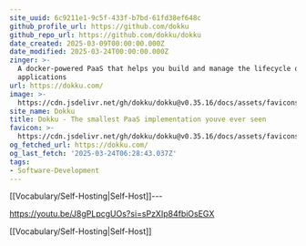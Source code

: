 ```yaml
---
site_uuid: 6c9211e1-9c5f-433f-b7bd-61fd38ef648c
github_profile_url: https://github.com/dokku
github_repo_url: https://github.com/dokku/dokku
date_created: 2025-03-09T00:00:00.000Z
date_modified: 2025-03-24T00:00:00.000Z
zinger: >-
  A docker-powered PaaS that helps you build and manage the lifecycle of
  applications
url: https://dokku.com/
image: >-
  https://cdn.jsdelivr.net/gh/dokku/dokku@v0.35.16/docs/assets/favicons/apple-touch-icon-57x57.png
site_name: Dokku
title: Dokku - The smallest PaaS implementation youve ever seen
favicon: >-
  https://cdn.jsdelivr.net/gh/dokku/dokku@v0.35.16/docs/assets/favicons/android-chrome-192x192.png
og_fetched_url: https://dokku.com/
og_last_fetch: '2025-03-24T06:28:43.037Z'
tags:
- Software-Development
---
```



[[Vocabulary/Self-Hosting|Self-Host]]---


https://youtu.be/J8gPLpcgUOs?si=sPzXIp84fbiOsEGX

[[Vocabulary/Self-Hosting|Self-Host]]
